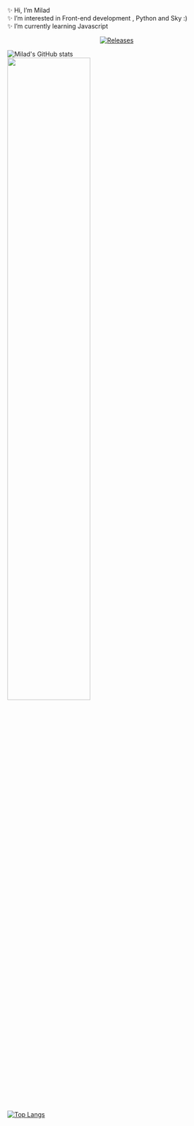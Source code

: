 ✨ Hi, I’m Milad
<br />
✨ I’m interested in Front-end development , Python and Sky :)
<br />
✨ I’m currently learning Javascript
<br />


<p align="center">
  <a href=""><img alt="Releases" src="https://img.shields.io/badge/HTML-5-orange"/></a>
  <a href=""><img alt="" src="https://img.shields.io/badge/CSS-3-blue" /></a>
  <a href=""><img alt="" src="https://img.shields.io/badge/Javascript-Js-yellow" /></a>
</p>

![Milad's GitHub stats](https://github-readme-stats.vercel.app/api?username=MiladNz&show_icons=true&theme=slateorange)
<br />
<img src="https://github-readme-streak-stats.herokuapp.com/?user=MiladNz&theme=dark" width="61%" >
<br />
[![Top Langs](https://github-readme-stats.vercel.app/api/top-langs/?username=MiladNz&theme=graywhite)](https://github.com/anuraghazra/github-readme-stats)
<!---
MiladNz/MiladNz is a ✨ special ✨ repository because its `README.md` (this file) appears on your GitHub profile.
You can click the Preview link to take a look at your changes.
--->
